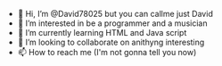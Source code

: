 - 👋 Hi, I’m @David78025 but you can callme just David
- 👀 I’m interested in be a programmer and a musician
- 🌱 I’m currently learning HTML and Java script
- 💞️ I’m looking to collaborate on anithyng interesting
- 📫 How to reach me (I'm not gonna tell you now)

<!---
David78025/David78025 is a ✨ special ✨ repository because its `README.md` (this file) appears on your GitHub profile.
You can click the Preview link to take a look at your changes.
--->
